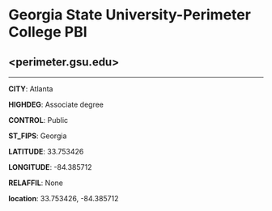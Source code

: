 # Georgia State University-Perimeter College PBI
## <perimeter.gsu.edu>
---
**CITY**: Atlanta

**HIGHDEG**: Associate degree

**CONTROL**: Public

**ST_FIPS**: Georgia

**LATITUDE**: 33.753426

**LONGITUDE**: -84.385712

**RELAFFIL**: None

**location**: 33.753426, -84.385712